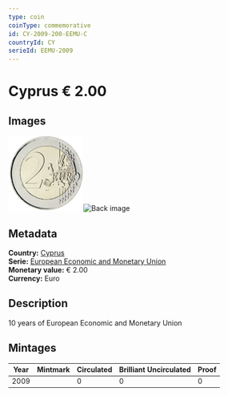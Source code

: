 ```yaml
---
type: coin
coinType: commemorative
id: CY-2009-200-EEMU-C
countryId: CY
serieId: EEMU-2009
---
```


# Cyprus € 2.00

## Images

<img src="../../Images/common-2007-200.png" height="150" alt="Front image"><img src="Images/CY-2009-200-000.png" height="150" alt="Back image">

## Metadata

**Country:** [Cyprus](../../Countries/Cyprus/index.md)\
**Serie:** [European Economic and Monetary Union](index.md)\
**Monetary value:** € 2.00\
**Currency:** Euro

## Description
10 years of European Economic and Monetary Union

## Mintages

| Year | Mintmark | Circulated | Brilliant Uncirculated | Proof |
| ---- | -------- | ---------- | ---------------------- | ----- |
| 2009 |  | 0| 0 | 0 |
